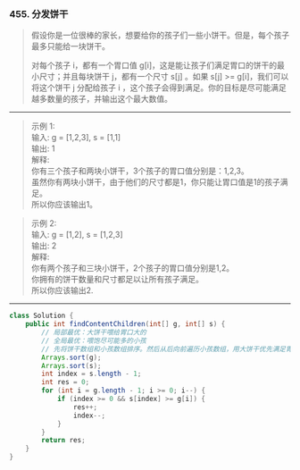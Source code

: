 ### 455. 分发饼干

>假设你是一位很棒的家长，想要给你的孩子们一些小饼干。但是，每个孩子最多只能给一块饼干。
>
>对每个孩子 i，都有一个胃口值 g[i]，这是能让孩子们满足胃口的饼干的最小尺寸；并且每块饼干 j，都有一个尺寸 s[j] 。如果 s[j] >= g[i]，我们可以将这个饼干 j 分配给孩子 i ，这个孩子会得到满足。你的目标是尽可能满足越多数量的孩子，并输出这个最大数值。
***
>示例 1:  
>输入: g = [1,2,3], s = [1,1]  
>输出: 1  
>解释:   
>你有三个孩子和两块小饼干，3个孩子的胃口值分别是：1,2,3。  
>虽然你有两块小饼干，由于他们的尺寸都是1，你只能让胃口值是1的孩子满足。  
>所以你应该输出1。  

>示例 2:  
>输入: g = [1,2], s = [1,2,3]  
>输出: 2  
>解释:   
>你有两个孩子和三块小饼干，2个孩子的胃口值分别是1,2。  
>你拥有的饼干数量和尺寸都足以让所有孩子满足。  
>所以你应该输出2.  
***
```java
class Solution {
    public int findContentChildren(int[] g, int[] s) {
        // 局部最优：大饼干喂给胃口大的
        // 全局最优：喂饱尽可能多的小孩
        // 先将饼干数组和小孩数组排序。然后从后向前遍历小孩数组，用大饼干优先满足胃口大的，并统计满足小孩数量。
        Arrays.sort(g);
        Arrays.sort(s);
        int index = s.length - 1;
        int res = 0;
        for (int i = g.length - 1; i >= 0; i--) {
            if (index >= 0 && s[index] >= g[i]) {
                res++;
                index--;
            }
        }
        return res;
    }
}
```
